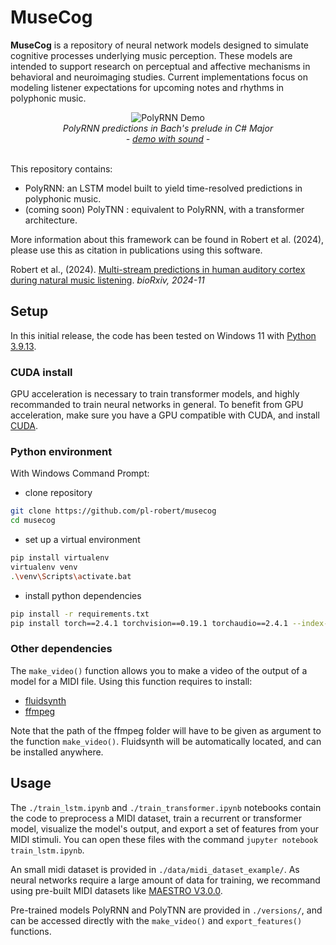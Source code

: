 # MuseCog

**MuseCog** is a repository of neural network models designed to simulate cognitive processes underlying music perception. These models are intended to support research on perceptual and affective mechanisms in behavioral and neuroimaging studies. Current implementations focus on modeling listener expectations for upcoming notes and rhythms in polyphonic music.

<div align="center">
  <img src="https://media4.giphy.com/media/v1.Y2lkPTc5MGI3NjExamx0dnI3enBsMXJ1eHFubzhsajlpcTkxd2wxcDJ2eGV0Yjc5dGZ6cSZlcD12MV9pbnRlcm5hbF9naWZfYnlfaWQmY3Q9Zw/lZOf8i68nhLbE5WfMk/giphy.webp" alt="PolyRNN Demo">
  <br>
  <em>PolyRNN predictions in Bach's prelude in C# Major</em>
  <br>
  <em>- <a href="https://www.youtube.com/watch?v=WTHKQMljzXY">demo with sound</a> -</em>
  <br><br>
</div>

This repository contains:
* PolyRNN: an LSTM model built to yield time-resolved predictions in polyphonic music.
* (coming soon) PolyTNN : equivalent to PolyRNN, with a transformer architecture.

More information about this framework can be found in Robert et al. (2024),
please use this as citation in publications using this software.

Robert et al., (2024). [Multi-stream predictions in human auditory cortex during natural music listening](https://www.biorxiv.org/content/10.1101/2024.11.27.625704v1). *bioRxiv, 2024-11*

## Setup

In this initial release, the code has been tested on Windows 11 with [Python 3.9.13](https://www.python.org/downloads/release/python-3913/).

### CUDA install

GPU acceleration is necessary to train transformer models, and highly recommanded to
train neural networks in general.
To benefit from GPU acceleration, make sure you have a GPU compatible with CUDA,
and install [CUDA](https://developer.nvidia.com/cuda-downloads).

### Python environment
With Windows Command Prompt:

* clone repository

```bash
git clone https://github.com/pl-robert/musecog
cd musecog
```

* set up a virtual environment

```bash
pip install virtualenv
virtualenv venv
.\venv\Scripts\activate.bat
```

* install python dependencies

```bash
pip install -r requirements.txt
pip install torch==2.4.1 torchvision==0.19.1 torchaudio==2.4.1 --index-url https://download.pytorch.org/whl/cu121
```

### Other dependencies
The ```make_video()``` function allows you to make a video of the output of a model for a MIDI file.
Using this function requires to install:
* [fluidsynth](https://github.com/FluidSynth/fluidsynth/releases)
* [ffmpeg](https://www.ffmpeg.org/download.html)

Note that the path of the ffmpeg folder will have to be given as argument to the function ```make_video()```. Fluidsynth will be automatically located,
and can be installed anywhere.

## Usage
The ```./train_lstm.ipynb``` and ```./train_transformer.ipynb``` notebooks contain the code to
preprocess a MIDI dataset, train a recurrent or transformer model, visualize the model's output,
and export a set of features from your MIDI stimuli. You can open these files with the command ```jupyter notebook train_lstm.ipynb```.

An small midi dataset is provided in ```./data/midi_dataset_example/```. As neural networks require a large amount of data for
training, we recommand using pre-built MIDI datasets like [MAESTRO V3.0.0](https://magenta.tensorflow.org/datasets/maestro).

Pre-trained models PolyRNN and PolyTNN are provided in ```./versions/```, and can be accessed directly with the ```make_video()```
and ```export_features()``` functions.










